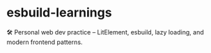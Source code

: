 # esbuild-learnings
🛠️ Personal web dev practice – LitElement, esbuild, lazy loading, and modern frontend patterns.
